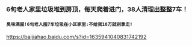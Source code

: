 ### 6旬老人家里垃圾堆到房顶，每天爬着进门，38人清理出整整7车！
#### `臭味满屋!6旬老人囤7车垃圾在小区家里:不给我10万就别拿走!`
https://baijiahao.baidu.com/s?id=1635941040831742192